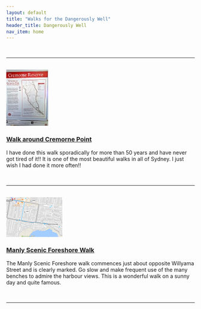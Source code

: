 ```yaml
---
layout: default
title: "Walks for the Dangerously Well"
header_title: Dangerously Well
nav_item: home
---
```

<br>
<hr>
<br>
<div class="container-fluid">
    <div class="row">
        <div class="col-md-2">
            <a href="\assets\img\cremorne_point\WalkAroundCremornePoint.jpg"><img src="\assets\img\cremorne_point\WalkAroundCremornePoint_112_150.jpg" title="Cremorne Point Map"></a> 
        </div>
        <div class="col-md-10">
            <h3><a href="\walks\walk_around_cremorne_point.md">Walk around Cremorne Point</a></h3>
            <p>I have done this walk sporadically for more than 50 years and have never got tired of it!! It is one of the most beautiful walks in all of Sydney. I just wish I had done it more often!!</p>
        </div>
    </div>
</div>
<br>
<hr>
<br>
<div class="container-fluid">
    <div class="row">
        <div class="col-md-2">
            <a href="\assets\img\manly_foreshore\map_manly_foreshore_walk.png"><img src="\assets\img\manly_foreshore\map_manly_foreshore_walk_150_106.png" title="Manly Foreshore Map"></a> 
        </div>
        <div class="col-md-10">
        <h3><a href="\_posts\manly_foreshore.md">Manly Scenic Foreshore Walk</a></h3>
            <p>The Manly Scenic Foreshore walk commences just about opposite Willyama Street and is clearly marked. Go slow and make frequent use of the many benches to admire the harbour views. This is a wonderful walk on a sunny day and quite famous.</p>
        </div>
    </div>
</div>
<br>
<hr>
<br>
